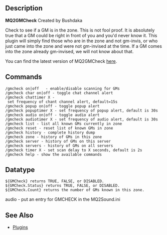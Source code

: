 ## Description

**MQ2GMCheck** Created by Bushdaka

Check to see if a GM is in the zone. This is not fool proof. It is absolutely true that a GM could be right in front of
you and you'd never know it. This plugin will simply find those who are in the zone and not gm-invis, or who just came
into the zone and were not gm-invised at the time. If a GM comes into the zone already gm-invised, we will not know
about that.

You can find the latest version of MQ2GMCheck
[here](https://macroquest2.com/phpBB3/viewtopic.php?f=50&t=11140&hilit=MQ2GMCheck).

## Commands

`/gmcheck on|off   - enable/disable scanning for GMs`  
`/gmcheck char on|off - toggle chat channel alert`  
`/gmcheck chattimer X - set frequency of chant channel alert, default=15s`  
`/gmcheck popup on|off - toggle popup alert`  
`/gmcheck popuptimer X - set frequency of popup alert, default is 30s`  
`/gmcheck audio on|off - toggle audio alert`  
`/gmcheck audiotimer X - set frequency of audio alert, default is 30s`  
`/gmcheck list - list all known GMs currently in zone`  
`/gmcheck reset - reset list of known GMs in zone`  
`/gmcheck history - complete history dump`  
`/gmcheck zone - history of GMs in this zone`  
`/gmcheck server - history of GMs on this server`  
`/gmcheck servers - history of GMs on all servers`  
`/gmcheck timer X - set scan delay to X seconds, default is 2s`  
`/gmcheck help - show the available commands`

## Datatype

`${GMCheck} returns TRUE, FALSE, or DISABLED.`  
`${GMCheck.Status} returns TRUE, FALSE, or DISABLED.`  
`${GMCheck.Count} returns the number of GMs known in this zone.`

audio - put an entry for GMCHECK in the MQ2Sound.ini

## See Also

-   [Plugins](../documentation/macroquest2-plugins.md)


